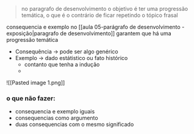 > no paragrafo de desenvolvimento o objetivo é ter uma progressão temática, o que é o contrário de ficar repetindo o tópico frasal

consequencia e exemplo no [[aula 05-parágrafo de desenvolvimento - exposição|paragrafo de desenvolvimento]] garantem que há uma progressão temática 

- Consequência -> pode ser algo genérico
- Exemplo -> dado estátistico ou fato histórico 
	- contanto que tenha a indução 
	- 
![[Pasted image 1.png]]


### o que não fazer:
- consequencia e exemplo iguais 
- consequencias como argumento 
- duas consequencias com o mesmo significado